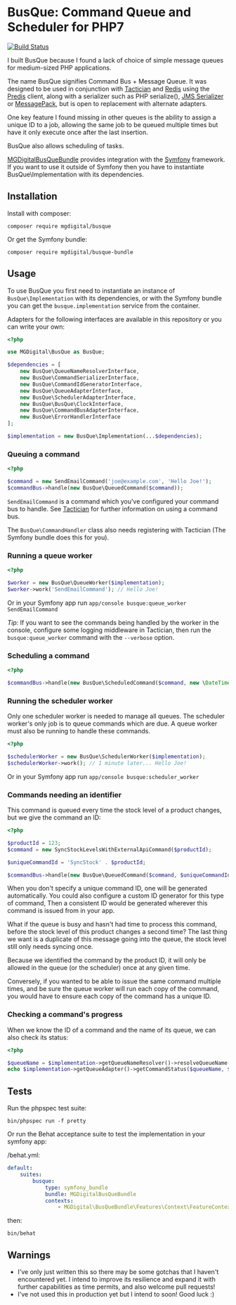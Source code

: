BusQue: Command Queue and Scheduler for PHP7
============================================

[![Build Status](https://travis-ci.org/mgdigital/BusQue.svg?branch=master)](https://travis-ci.org/mgdigital/BusQue)

I built BusQue because I found a lack of choice of simple message queues for medium-sized PHP applications.

The name BusQue signifies Command Bus + Message Queue. It was designed to be used in conjunction with [Tactician](https://github.com/thephpleague/tactician) and [Redis](http://redis.io/) using the [Predis](https://github.com/nrk/predis) client, along with a serializer such as PHP serialize(), [JMS Serializer](https://github.com/schmittjoh/serializer) or [MessagePack](https://github.com/rybakit/msgpack.php), but is open to replacement with alternate adapters.

One key feature I found missing in other queues is the ability to assign a unique ID to a job, allowing the same job to be queued multiple times but have it only execute once after the last insertion.

BusQue also allows scheduling of tasks.

[MGDigitalBusQueBundle](https://github.com/mgdigital/BusQueBundle) provides integration with the [Symfony](http://symfony.com/) framework. If you want to use it outside of Symfony then you have to instantiate BusQue\Implementation with its dependencies.


Installation
------------

Install with composer:

    composer require mgdigital/busque
    
Or get the Symfony bundle:

    composer require mgdigital/busque-bundle


Usage
-----

To use BusQue you first need to instantiate an instance of `BusQue\Implementation` with its dependencies, or with the Symfony bundle you can get the `busque.implementation` service from the container.

Adapters for the following interfaces are available in this repository or you can write your own:
 
```php
<?php

use MGDigital\BusQue as BusQue;

$dependencies = [
    new BusQue\QueueNameResolverInterface,
    new BusQue\CommandSerializerInterface,
    new BusQue\CommandIdGeneratorInterface,
    new BusQue\QueueAdapterInterface,
    new BusQue\SchedulerAdapterInterface,
    new BusQue\BusQue\ClockInterface,
    new BusQue\CommandBusAdapterInterface,
    new BusQue\ErrorHandlerInterface
];

$implementation = new BusQue\Implementation(...$dependencies); 
```   


### Queuing a command

```php
<?php

$command = new SendEmailCommand('joe@example.com', 'Hello Joe!');
$commandBus->handle(new BusQue\QueuedCommand($command));
```

`SendEmailCommand` is a command which you've configured your command bus to handle. See [Tactician](https://tactician.thephpleague.com/) for further information on using a command bus.

The `BusQue\CommandHandler` class also needs registering with Tactician (The Symfony bundle does this for you).


### Running a queue worker

```php
<?php

$worker = new BusQue\QueueWorker($implementation);
$worker->work('SendEmailCommand'); // Hello Joe!
```

Or in your Symfony app run `app/console busque:queue_worker SendEmailCommand`

*Tip:* If you want to see the commands being handled by the worker in the console, configure some logging middleware in Tactician, then run the `busque:queue_worker` command with the `--verbose` option.


### Scheduling a command

```php
<?php

$commandBus->handle(new BusQue\ScheduledCommand($command, new \DateTime('+1 minute')));
```


### Running the scheduler worker

Only one scheduler worker is needed to manage all queues. The scheduler worker's only job is to queue commands which are due. A queue worker must also be running to handle these commands.

```php
<?php

$schedulerWorker = new BusQue\SchedulerWorker($implementation);
$schedulerWorker->work(); // 1 minute later... Hello Joe!
```

Or in your Symfony app run `app/console busque:scheduler_worker`


### Commands needing an identifier

This command is queued every time the stock level of a product changes, but we give the command an ID:

```php
<?php

$productId = 123;
$command = new SyncStockLevelsWithExternalApiCommand($productId);

$uniqueCommandId = 'SyncStock' . $productId; 

$commandBus->handle(new BusQue\QueuedCommand($command, $uniqueCommandId));
```

When you don't specify a unique command ID, one will be generated automatically. You could also configure a custom ID generator for this type of command, Then a consistent ID would be generated wherever this command is issued from in your app.

What if the queue is busy and hasn't had time to process this command, before the stock level of this product changes a second time? The last thing we want is a duplicate of this message going into the queue, the stock level still only needs syncing once.

Because we identified the command by the product ID, it will only be allowed in the queue (or the scheduler) once at any given time.

Conversely, if you wanted to be able to issue the same command multiple times, and be sure the queue worker will run each copy of the command, you would have to ensure each copy of the command has a unique ID.


### Checking a command's progress

When we know the ID of a command and the name of its queue, we can also check its status:

```php
<?php

$queueName = $implementation->getQueueNameResolver()->resolveQueueName($command);
echo $implementation->getQueueAdapter()->getCommandStatus($queueName, $uniqueCommandId); // completed
```   


Tests
-----

Run the phpspec test suite:

    bin/phpspec run -f pretty

Or run the Behat acceptance suite to test the implementation in your symfony app:

/behat.yml:

```yaml
default:
    suites:
        busque:
            type: symfony_bundle
            bundle: MGDigitalBusQueBundle
            contexts:
                - MGDigital\BusQueBundle\Features\Context\FeatureContext
```

then:

    bin/behat


Warnings
--------
- I've only just written this so there may be some gotchas that I haven't encountered yet. I intend to improve its resilience and expand it with further capabilities as time permits, and also welcome pull requests!
- I've not used this in production yet but I intend to soon! Good luck :)
